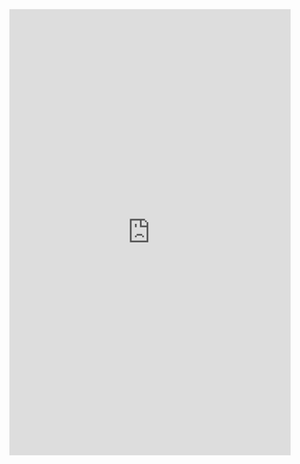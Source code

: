 

<html>
  <head>
    <title>Heart Disease Identification</title>
  </head>
    <body>
      <iframe src="https://www.kaggle.com/embed/nirajpoudel/i-have-predicted-heart-disease-am-i-doctor-now?        kernelSessionId=38064013" height="800" style="margin: 0 auto; width: 100%; max-width: 950px;" frameborder="0" scrolling="auto" title="I Have Predicted Heart Disease, Am I Doctor now?😂"></iframe>
  </body>
</html>
